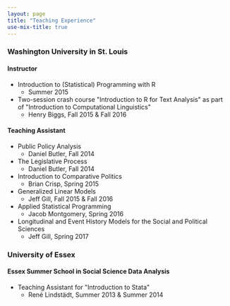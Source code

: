 ```yaml
---
layout: page
title: "Teaching Experience"
use-mix-title: true
---
```


### Washington University in St. Louis
#### Instructor
* Introduction to (Statistical) Programming with R
  * Summer 2015
* Two-session crash course "Introduction to R for Text Analysis" as part of "Introduction to Computational Linguistics"
  * Henry Biggs, Fall 2015 & Fall 2016

#### Teaching Assistant 
* Public Policy Analysis
  * Daniel Butler, Fall 2014
* The Legislative Process
  * Daniel Butler, Fall 2014
* Introduction to Comparative Politics
  * Brian Crisp, Spring 2015
* Generalized Linear Models
  * Jeff Gill, Fall 2015 & Fall 2016
* Applied Statistical Programming
  * Jacob Montgomery, Spring 2016
* Longitudinal and Event History Models for the Social and Political Sciences
  * Jeff Gill, Spring 2017

### University of Essex
#### Essex Summer School in Social Science Data Analysis
* Teaching Assistant for "Introduction to Stata"
  * René Lindstädt, Summer 2013 & Summer 2014
